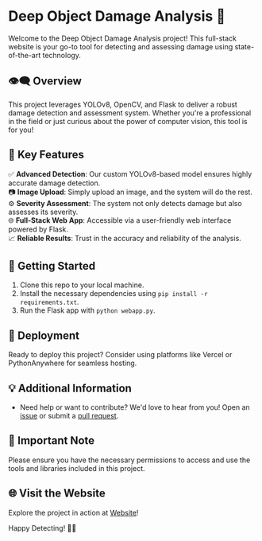 # Deep Object Damage Analysis 🚀

Welcome to the Deep Object Damage Analysis project! This full-stack website is your go-to tool for detecting and assessing damage using state-of-the-art technology.

👁️‍🗨️ **Overview**
-----------------------
This project leverages YOLOv8, OpenCV, and Flask to deliver a robust damage detection and assessment system. Whether you're a professional in the field or just curious about the power of computer vision, this tool is for you!

🌟 **Key Features**
---------------------
✅ **Advanced Detection**: Our custom YOLOv8-based model ensures highly accurate damage detection.  
📷 **Image Upload**: Simply upload an image, and the system will do the rest.  
⚙️ **Severity Assessment**: The system not only detects damage but also assesses its severity.  
🌐 **Full-Stack Web App**: Accessible via a user-friendly web interface powered by Flask.  
📈 **Reliable Results**: Trust in the accuracy and reliability of the analysis.

🔧 **Getting Started**
------------------------
1. Clone this repo to your local machine.
2. Install the necessary dependencies using `pip install -r requirements.txt`.
3. Run the Flask app with `python webapp.py`.

🚀 **Deployment**
--------------------
Ready to deploy this project? Consider using platforms like Vercel or PythonAnywhere for seamless hosting.

💡 **Additional Information**
------------------------------
- Need help or want to contribute? We'd love to hear from you! Open an [issue](https://github.com/ec-026/Deep-Object-Damage-Analysis/issues) or submit a [pull request](https://github.com/ec-026/Deep-Object-Damage-Analysis/pulls).

📌 **Important Note**
-------------------------
Please ensure you have the necessary permissions to access and use the tools and libraries included in this project.

🌐 **Visit the Website**
---------------------------
Explore the project in action at [Website](http://notnormalcoder123.pythonanywhere.com/)!

Happy Detecting! 📸✨
